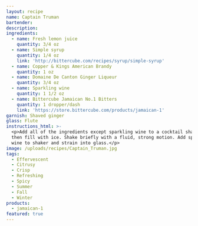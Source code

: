 ```yaml
---
layout: recipe
name: Captain Truman
bartender:
description:
ingredients:
  - name: Fresh lemon juice
    quantity: 3/4 oz
  - name: Simple syrup
    quantity: 1/4 oz
    link: 'http://bittercube.com/recipes/syrup/simple-syrup'
  - name: Copper & Kings American Brandy
    quantity: 1 oz
  - name: Domaine De Canton Ginger Liqueur
    quantity: 3/4 oz
  - name: Sparkling wine
    quantity: 1 1/2 oz
  - name: Bittercube Jamaican No.1 Bitters
    quantity: 1 dropper/dash
    link: 'https://store.bittercube.com/products/jamaican-1'
garnish: Shaved ginger
glass: Flute
instructions_html: >-
  <p>Add all of the ingredients except sparkling wine to a cocktail shaker and
  then fill with ice. Shake briefly with a fluid, strong motion. Add sparkling
  wine to shaker and strain into glass.</p>
image: /uploads/recipes/Captain_Truman.jpg
tags:
  - Effervescent
  - Citrusy
  - Crisp
  - Refreshing
  - Spicy
  - Summer
  - Fall
  - Winter
products:
  - jamaican-1
featured: true
---
```


